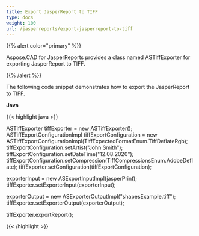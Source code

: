 ```yaml
---
title: Export JasperReport to TIFF
type: docs
weight: 100
url: /jasperreports/export-jasperreport-to-tiff
---
```


{{% alert color="primary" %}}

Aspose.CAD for JasperReports provides a class named ASTiffExporter for exporting JasperReport to TIFF.

{{% /alert %}}

The following code snippet demonstrates how to export the JasperReport to TIFF.

**Java**

{{< highlight java >}}

ASTiffExporter tiffExporter = new ASTiffExporter();
ASTiffExportConfigurationImpl tiffExportConfiguration = new ASTiffExportConfigurationImpl(TiffExpectedFormatEnum.TiffDeflateRgb);
tiffExportConfiguration.setArtist("John Smith");
tiffExportConfiguration.setDateTime("12.08.2020");
tiffExportConfiguration.setCompression(TiffCompressionsEnum.AdobeDeflate);
tiffExporter.setConfiguration(tiffExportConfiguration);

exporterInput = new ASExportInputImpl(jasperPrint);
tiffExporter.setExporterInput(exporterInput);

exporterOutput = new ASExporterOutputImpl("shapesExample.tiff");
tiffExporter.setExporterOutput(exporterOutput);

tiffExporter.exportReport();

{{< /highlight >}}

